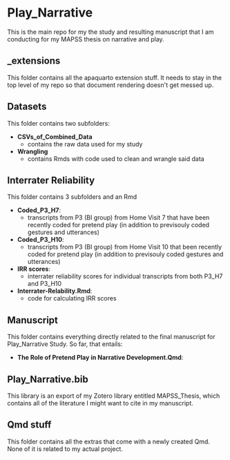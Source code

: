 # Play_Narrative
This is the main repo for my the study and resulting manuscript that I am conducting for my MAPSS thesis on narrative and play.


## _extensions
This folder contains all the apaquarto extension stuff. It needs to stay in the top level of my repo so that document rendering doesn't get messed up.

## Datasets
This folder contains two subfolders: 
* **CSVs_of_Combined_Data** 
    - contains the raw data used for my study 
* **Wrangling**
    - contains Rmds with code used to clean and wrangle said data

## Interrater Reliability
This folder contains 3 subfolders and an Rmd
* **Coded_P3_H7**: 
    - transcripts from P3 (BI group) from Home Visit 7 that have been recently coded for pretend play (in addition to previsouly coded gestures and utterances)
* **Coded_P3_H10**:
    - transcripts from P3 (BI group) from Home Visit 10 that been recently coded for pretend play (in addition to previsouly coded gestures and utterances)
* **IRR scores**:
    - interrater reliability scores for individual transcripts from both P3_H7 and P3_H10
* **Interrater-Relability.Rmd**:
    - code for calculating IRR scores
    
## Manuscript 
This folder contains everything directly related to the final manuscript for Play_Narrative Study. So far, that entails:
* **The Role of Pretend Play in Narrative Development.Qmd**: 

## Play_Narrative.bib
This library is an export of my Zotero library entitled MAPSS_Thesis, which contains all of the literature I might want to cite in my manuscript.

## Qmd stuff
This folder contains all the extras that come with a newly created Qmd. None of it is related to my actual project.
